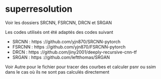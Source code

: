 # superresolution
 
Voir les dossiers SRCNN, FSRCNN, DRCN et SRGAN

Les codes utilisés ont été adaptés des codes suivant 
- SRCNN : https ://github.com/yjn870/SRCNN-pytorch
- FSRCNN : https ://github.com/yjn870/FSRCNN-pytorch
- DRCN : https ://github.com/jiny2001/deeply-recursive-cnn-tf
- SRGAN : https ://github.com/leftthomas/SRGAN



Voir Autre pour le fichier pour tracer des courbes et calculer psnr ou ssim dans le cas où ils ne sont pas calculés directement
